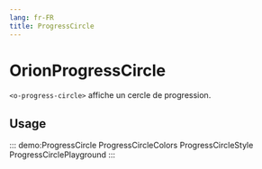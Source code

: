 ```yaml
---
lang: fr-FR
title: ProgressCircle
---
```


# OrionProgressCircle

`<o-progress-circle>` affiche un cercle de progression.

## Usage

::: demo:ProgressCircle
ProgressCircleColors
ProgressCircleStyle
ProgressCirclePlayground
:::

<attribute-table/>
